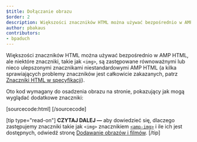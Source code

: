 ```yaml
---
$title: Dołączanie obrazu
$order: 2
description: Większości znaczników HTML można używać bezpośrednio w AMP HTML, ale niektóre znaczniki, takie jak <img>, są zastępowane równoważnymi lub nieco ulepszonymi znacznikami niestandardowymi AMP HTML.
author: pbakaus
contributors:
- bpaduch
---
```


Większości znaczników HTML można używać bezpośrednio w AMP HTML, ale niektóre znaczniki, takie jak `<img>`, są zastępowane równoważnymi lub nieco ulepszonymi znacznikami niestandardowymi AMP HTML (a kilka sprawiających problemy znaczników jest całkowicie zakazanych, patrz [Znaczniki HTML w specyfikacji](../../../../documentation/guides-and-tutorials/learn/spec/amphtml.md#html-tags)).

Oto kod wymagany do osadzenia obrazu na stronie, pokazujący jak mogą wyglądać dodatkowe znaczniki:

[sourcecode:html] <amp-img src="welcome.jpg" alt="Welcome" height="400" width="800"></amp-img> [/sourcecode]

[tip type="read-on"] **CZYTAJ DALEJ —** aby dowiedzieć się, dlaczego zastępujemy znaczniki takie jak `<img>` znacznikiem [`<amp-img>`](../../../../documentation/components/reference/amp-img.md) i ile ich jest dostępnych, odwiedź stronę [Dodawanie obrazów i filmów](../../../../documentation/guides-and-tutorials/develop/media_iframes_3p/index.md). [/tip]
